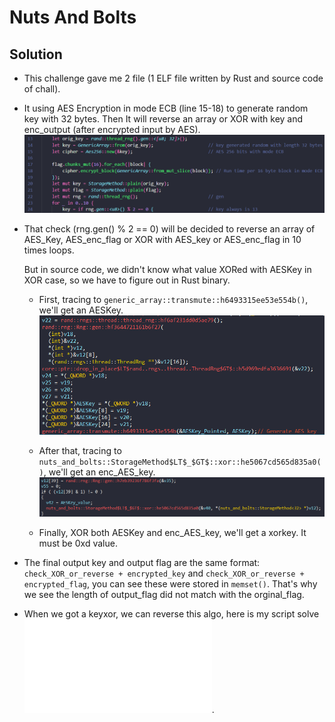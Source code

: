 # Nuts And Bolts

## Solution
- This challenge gave me 2 file (1 ELF file written by Rust and source code of chall).
- It using AES Encryption in mode ECB (line 15-18) to generate random key with 32 bytes. Then It will reverse an array or XOR with key and enc_output (after encrypted input by AES).
![ui](ui.png)
- That check (rng.gen<u8>() % 2 == 0) will be decided to reverse an array of AES_Key, AES_enc_flag or XOR with AES_key or AES_enc_flag in 10 times loops.

  But in source code, we didn't know what value XORed with AESKey in XOR case, so we have to figure out in Rust binary.
  * First, tracing to `generic_array::transmute::h6493315ee53e554b()`, we'll get an AESKey.
  ![aeskey](gen_aes_key.png)
  
  * After that, tracing to `nuts_and_bolts::StorageMethod$LT$_$GT$::xor::he5067cd565d835a0()`, we'll get an enc_AES_key.
  ![enc_aes_key](enc_aes_key.png)
  
  * Finally, XOR both AESKey and enc_AES_key, we'll get a xorkey. It must be 0xd value.
  
- The final output key and output flag are the same format: `check_XOR_or_reverse + encrypted_key` and `check_XOR_or_reverse + encrypted_flag`, you can see these were stored in `memset()`. That's why we see the length of output_flag did not match with the orginal_flag.
- When we got a keyxor, we can reverse this algo, here is my script solve ![solve](solve.py).
  
